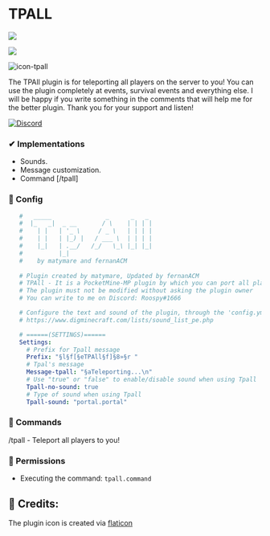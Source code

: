 # TPALL
[![](https://poggit.pmmp.io/shield.state/TPALL-PM4)](https://poggit.pmmp.io/p/TPALL-PM4)

[![](https://poggit.pmmp.io/shield.api/TPALL-PM4)](https://poggit.pmmp.io/p/TPALL-PM4)

![icon-tpall](https://user-images.githubusercontent.com/83558341/167649960-389dd644-3e52-4aa0-9de2-093313640694.png)


The TPAll plugin is for teleporting
all players on the server to you! You can use the plugin completely at events, survival events and everything else. I will be happy if you write something in the comments that will help me for the better plugin. Thank you for your support and listen!

<a href="https://discord.gg/YyE9XFckqb"><img src="https://img.shields.io/discord/837701868649709568?label=discord&color=7289DA&logo=discord" alt="Discord" /></a>

### ✔ Implementations
* Sounds.
* Message customization.
* Command [/tpall]

### 💾 Config
```yaml
   #   _____               _      _   _ 
   #  |_   _|  _ __       / \    | | | |
   #    | |   | '_ \     / _ \   | | | |
   #    | |   | |_) |   / ___ \  | | | |
   #    |_|   | .__/   /_/   \_\ |_| |_|
   #          |_|                      
   #    by matymare and fernanACM
 
   # Plugin created by matymare, Updated by fernanACM
   # TPAll - It is a PocketMine-MP plugin by which you can port all players to one place
   # The plugin must not be modified without asking the plugin owner
   # You can write to me on Discord: Roospy#1666

   # Configure the text and sound of the plugin, through the 'config.yml'. Minecraft sounds page:
   # https://www.digminecraft.com/lists/sound_list_pe.php

   # ======(SETTINGS)======
   Settings:
     # Prefix for Tpall message
     Prefix: "§l§f[§eTPAll§f]§8»§r "
     # Tpal's message
     Message-tpall: "§aTeleporting...\n"
     # Use "true" or "false" to enable/disable sound when using Tpall
     Tpall-no-sound: true
     # Type of sound when using Tpall
     Tpall-sound: "portal.portal"
   ```

### 💬 Commands
/tpall - Teleport all players to you!

### 🚫 Permissions

- Executing the command: ```tpall.command```

## 🔔 Credits:

The plugin icon is created via [flaticon](www.flaticon.com)
